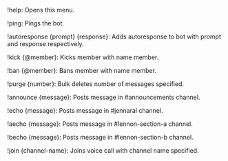 !help: Opens this menu.

!ping: Pings the bot.

!autoresponse {prompt} {response}: Adds autoresponse to bot with prompt and response respectively.

!kick {@member}: Kicks member with name member.

!ban {@member}: Bans member with name member.

!purge {number}: Bulk deletes number of messages specified.

!announce {message}: Posts message in #announcements channel.

!echo {message}: Posts message in #jennaral channel.

!aecho {message}: Posts message in #lennon-section-a channel.

!becho {message}: Posts message in #lennon-section-b channel.

!join {channel-name}: Joins voice call with channel name specified.

